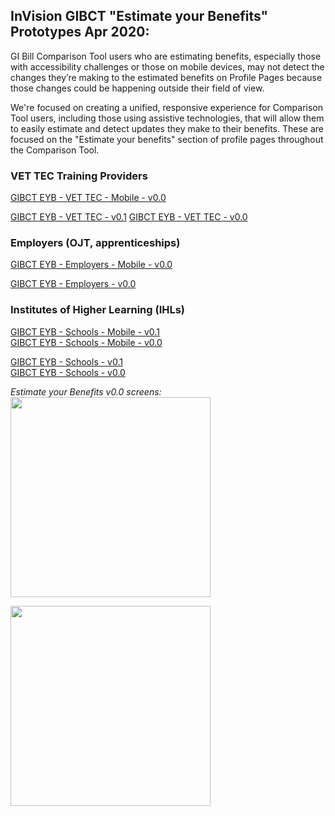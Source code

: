 
## InVision GIBCT "Estimate your Benefits" Prototypes Apr 2020:

GI Bill Comparison Tool users who are estimating benefits, especially those with accessibility challenges or those on mobile devices, may not detect the changes they’re making to the estimated benefits on Profile Pages because those changes could be happening outside their field of view.

We're focused on creating a unified, responsive experience for Comparison Tool users, including those using assistive technologies, that will allow them to easily estimate and detect updates they make to their benefits. These are focused on the "Estimate your benefits" section of profile pages throughout the Comparison Tool.  

### VET TEC Training Providers
[GIBCT EYB - VET TEC - Mobile - v0.0](https://bahdigital.invisionapp.com/share/DRIADKKP7QN)  

[GIBCT EYB - VET TEC - v0.1](https://bahdigital.invisionapp.com/share/34IADJKHV5P) 
[GIBCT EYB - VET TEC - v0.0](https://bahdigital.invisionapp.com/share/NVIADERSPYE) 

### Employers (OJT, apprenticeships)
[GIBCT EYB - Employers - Mobile - v0.0](https://bahdigital.invisionapp.com/share/DRIADKKP7QN)  

[GIBCT EYB - Employers - v0.0](https://bahdigital.invisionapp.com/share/JPIADJV8X4U)   

### Institutes of Higher Learning (IHLs)
[GIBCT EYB - Schools - Mobile - v0.1](https://bahdigital.invisionapp.com/share/8FIADKG5HDS)  
[GIBCT EYB - Schools - Mobile - v0.0](https://bahdigital.invisionapp.com/share/QTIADGY6DCV)  

[GIBCT EYB - Schools - v0.1](https://bahdigital.invisionapp.com/share/GVIADJTCSXR)  
[GIBCT EYB - Schools - v0.0](https://bahdigital.invisionapp.com/share/JFIADETXBAW)       

*Estimate your Benefits v0.0 screens:*  
<kbd><img src="" width="320"></kbd> 
 
<kbd><img src="" width="320"></kbd> 



 
